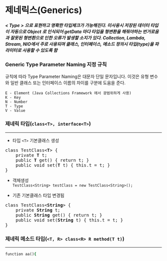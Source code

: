 # 제네릭스(Generics)
##### < Type > 으로 표현하고 명확한 타입체크가 가능해진다. 미사용시 저장된 데이터 타입이 자동으로 Object 로 인식되어 getData 마다 타입을 형변환을 해줘야하는 번거로움과 잘못된 형변환으로 인한 오류가 발생할 소지가 있다. Collection, Lambda, Stream, NIO에서 주로 사용되며 클래스, 인터페이스, 메소드 정의시 타입(type)을 파라미터로 사용할 수 있도록 함

### Generic Type Parameter Naming 지정 규칙
규칙에 따라 Type Parameter Naming은 대문자 단일 문자입니다. 이것은 유형 변수와 일반 클래스 또는 인터페이스 이름의 차이를 구분에 도움을 준다.

	E - Element (Java Collections Framework 에서 광범위하게 사용)  
	K - Key  
	N - Number  
	T - Type  
	V - Value  

### 제네릭 타입(`class<T>, interface<T>`)
---
 - 타입 `<T>` 기본클래스 생성  
<pre>
class TestClass<<strong>T</strong>> {
&nbsp;&nbsp;&nbsp;&nbsp;private <strong>T</strong> t;
&nbsp;&nbsp;&nbsp;&nbsp;public <strong>T</strong> get() { return t; }
&nbsp;&nbsp;&nbsp;&nbsp;public void set(<strong>T</strong> t) { this.t = t; }
}
</pre>
 - 객체생성  
 `TestClass<String> testClass = new TestClass<String>();`

 
 - 기존 기본클래스 타입 변경됨  
<pre>
class TestClass<<strong>String</strong>> {
&nbsp;&nbsp;&nbsp;&nbsp;private <strong>String</strong> t;
&nbsp;&nbsp;&nbsp;&nbsp;public <strong>String</strong> get() { return t; }
&nbsp;&nbsp;&nbsp;&nbsp;public void set(<strong>String</strong> t) { this.t = t; }
}
</pre>  

### 제네릭 메소드 타입(`<T, R> class<R> R method(T t)`)
---


```ruby
function aa(){

```

